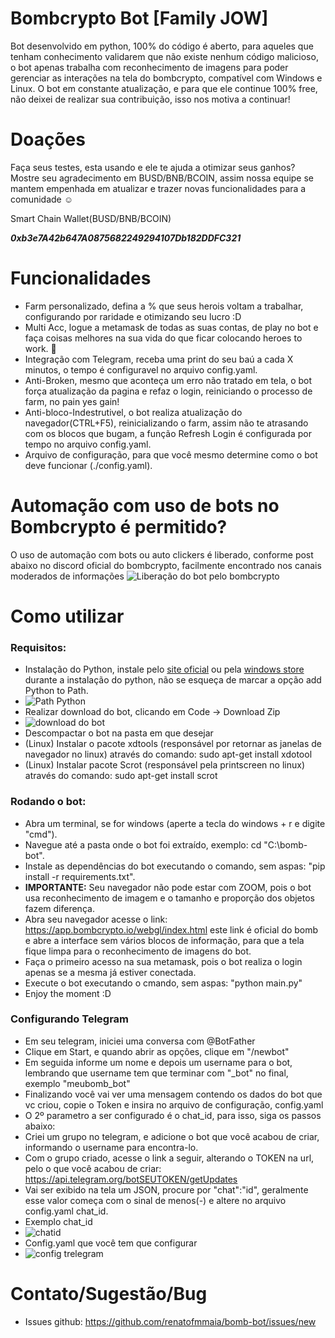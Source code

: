 # Bombcrypto Bot [Family JOW]
Bot desenvolvido em python, 100% do código é aberto, para aqueles que tenham conhecimento validarem que não existe nenhum código malicioso, o bot apenas trabalha com reconhecimento de imagens para poder gerenciar as interações na tela do bombcrypto, compatível com Windows e Linux.
O bot em constante atualização, e para que ele continue 100% free, não deixei de realizar sua contribuição, isso nos motiva a continuar!

# Doações
Faça seus testes, esta usando e ele te ajuda a otimizar seus ganhos? Mostre seu agradecimento em BUSD/BNB/BCOIN, assim nossa equipe se mantem empenhada em atualizar e trazer novas funcionalidades para a comunidade :relaxed:

Smart Chain Wallet(BUSD/BNB/BCOIN) 

***0xb3e7A42b647A0875682249294107Db182DDFC321***


# Funcionalidades
- Farm personalizado, defina a % que seus herois voltam a trabalhar, configurando por raridade e otimizando seu lucro :D
- Multi Acc, logue a metamask de todas as suas contas, de play no bot e faça coisas melhores na sua vida do que ficar colocando heroes to work. :beers:
- Integração com Telegram, receba uma print do seu baú a cada X minutos, o tempo é configuravel no arquivo config.yaml.
- Anti-Broken, mesmo que aconteça um erro não tratado em tela, o bot força atualização da pagina e refaz o login, reiniciando o processo de farm, no pain yes gain!
- Anti-bloco-Indestrutivel, o bot realiza atualização do navegador(CTRL+F5), reinicializando o farm, assim não te atrasando com os blocos que bugam, a função Refresh Login é configurada por tempo no arquivo config.yaml.
- Arquivo de configuração, para que você mesmo determine como o bot deve funcionar (./config.yaml).

# Automação com uso de bots no Bombcrypto é permitido?
O uso de automação com bots ou auto clickers é liberado, conforme post abaixo no discord oficial do bombcrypto, facilmente encontrado nos canais moderados de informações
![Liberação do bot pelo bombcrypto](https://github.com/renatofmmaia/bomb-bot/blob/master/assets/infos_and_tutorial/bot_autoclickers_allowed.png)

# Como utilizar
###  Requisitos:
- Instalação do Python, instale pelo [site oficial](https://www.python.org/downloads/) ou pela [windows store](https://www.microsoft.com/p/python-37/9nj46sx7x90p?activetab=pivot:overviewtab) durante a instalação do python, não se esqueça de marcar a opção add Python to Path.
- ![Path Python](https://github.com/renatofmmaia/bomb-bot/blob/master/assets/infos_and_tutorial/python_path.png)
- Realizar download do bot, clicando em Code -> Download Zip
- ![download do bot](https://github.com/renatofmmaia/bomb-bot/blob/master/assets/infos_and_tutorial/bot_download.png)
- Descompactar o bot na pasta em que desejar
- (Linux) Instalar o pacote xdtools (responsável por retornar as janelas de navegador no linux) através do comando: sudo apt-get install xdotool
- (Linux) Instalar pacote Scrot (responsável pela printscreen no linux) através do comando: sudo apt-get install scrot

###  Rodando o bot:
- Abra um terminal, se for windows (aperte a tecla do windows + r e digite "cmd").
- Navegue até a pasta onde o bot foi extraído, exemplo: cd "C:\bomb-bot".
- Instale as dependências do bot executando o comando, sem aspas: "pip install -r requirements.txt".
- **IMPORTANTE:** Seu navegador não pode estar com ZOOM, pois o bot usa reconhecimento de imagem e o tamanho e proporção dos objetos fazem diferença.
- Abra seu navegador acesse o link: https://app.bombcrypto.io/webgl/index.html este link é oficial do bomb e abre a interface sem vários blocos de informação, para que a tela fique limpa para o reconhecimento de imagens do bot.
- Faça o primeiro acesso na sua metamask, pois o bot realiza o login apenas se a mesma já estiver conectada.
- Execute o bot executando o cmando, sem aspas: "python main.py"
- Enjoy the moment :D

###  Configurando Telegram
- Em seu telegram, iniciei uma conversa com @BotFather
- Clique em Start, e quando abrir as opções, clique em "/newbot"
- Em seguida informe um nome e depois um username para o bot, lembrando que username tem que terminar com "_bot" no final, exemplo "meubomb_bot"
- Finalizando você vai ver uma mensagem contendo os dados do bot que vc criou, copie o Token e insira no arquivo de configuração, config.yaml
- O 2º parametro a ser configurado é o chat_id, para isso, siga os passos abaixo:
- Criei um grupo no telegram, e adicione o bot que você acabou de criar, informando o username para encontra-lo.
- Com o grupo criado, acesse o link a seguir, alterando o TOKEN na url, pelo o que você acabou de criar: https://api.telegram.org/botSEUTOKEN/getUpdates
- Vai ser exibido na tela um JSON, procure por "chat":"id", geralmente esse valor começa com o sinal de menos(-) e altere no arquivo config.yaml chat_id.
- Exemplo chat_id
- ![chatid](https://github.com/renatofmmaia/bomb-bot/blob/master/assets/infos_and_tutorial/chat_id.png)
- Config.yaml que você tem que configurar
- ![config trelegram](https://github.com/renatofmmaia/bomb-bot/blob/master/assets/infos_and_tutorial/token_chat_id.png)

# Contato/Sugestão/Bug
- Issues github: https://github.com/renatofmmaia/bomb-bot/issues/new

